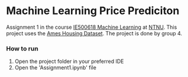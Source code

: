 # Machine Learning Price Prediciton

Assignment 1 in the course
[IE500618 Machine Learning](https://www.ntnu.edu/studies/courses/IE500618#tab=omEmnet) at
[NTNU](https://www.ntnu.edu/). This project uses the
[Ames Housing Dataset](https://www.kaggle.com/datasets/shashanknecrothapa/ames-housing-dataset).
The project is done by group 4.

### How to run

1. Open the project folder in your preferred IDE
2. Open the 'Assignment1.ipynb' file

